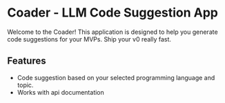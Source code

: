 # Coader - LLM Code Suggestion App

Welcome to the Coader! This application is designed to help you generate code suggestions for your MVPs. Ship your v0 really fast.

## Features

- Code suggestion based on your selected programming language and topic.
- Works with api documentation